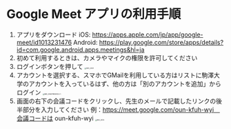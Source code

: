 # Google Meet アプリの利用手順

1. アプリをダウンロード
   iOS: https://apps.apple.com/jp/app/google-meet/id1013231476
   Android: https://play.google.com/store/apps/details?id=com.google.android.apps.meetings&hl=ja
2. 初めて利用するときは、カメラやマイクの権限を許可してください
3. ログインボタンを押して
   <img src="https://i.loli.net/2020/05/06/mwISkVPbaMzYnFv.png" alt="IMG_2033" style="zoom:25%;" />
4. アカウントを選択する、スマホでGMailを利用している方はリストに駒澤大学のアカウントを入っているはず、他の方は「別のアカウントを追加」からログイン
   <img src="https://i.loli.net/2020/05/06/yxlkK4MY3rNscno.jpg" alt="IMG_DA6E78858CE4-1" style="zoom: 25%;" />
5. 画面の右下の会議コードをクリックし、先生のメールで記載したリンクの後半部分を入力してください
   例：https://meet.google.com/oun-kfuh-wyi　会議コードは oun-kfuh-wyi
   <img src="https://i.loli.net/2020/05/06/rVFmnY3tATe2wjz.png" alt="IMG_2035" style="zoom:25%;" />